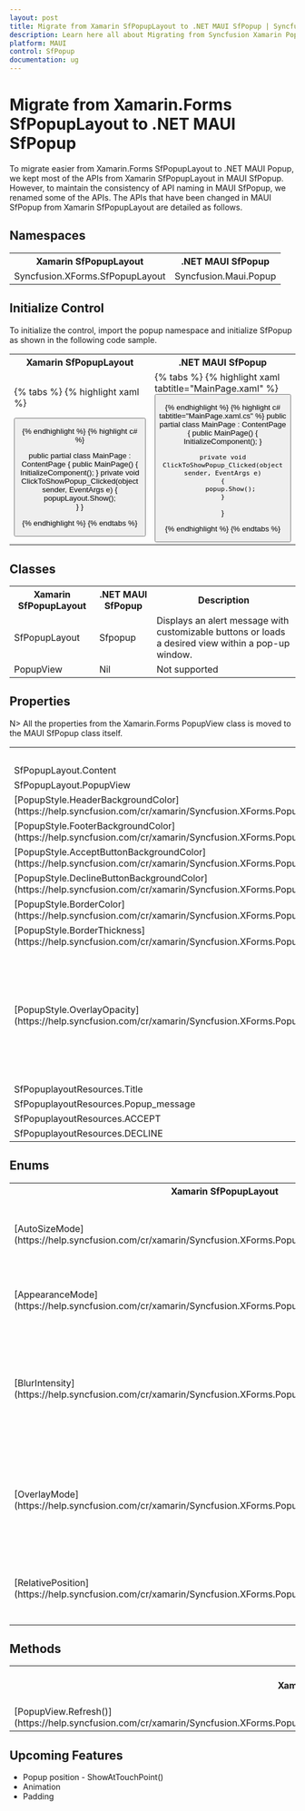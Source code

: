 ```yaml
---
layout: post
title: Migrate from Xamarin SfPopupLayout to .NET MAUI SfPopup | Syncfusion 
description: Learn here all about Migrating from Syncfusion Xamarin Popup to Syncfusion .NET MAUI Popup control and more.
platform: MAUI
control: SfPopup
documentation: ug
---  
```


# Migrate from Xamarin.Forms SfPopupLayout to .NET MAUI SfPopup

To migrate easier from Xamarin.Forms SfPopupLayout to .NET MAUI Popup, we kept most of the APIs from Xamarin SfPopupLayout in MAUI SfPopup. However, to maintain the consistency of API naming in MAUI SfPopup, we renamed some of the APIs. The APIs that have been changed in MAUI SfPopup from Xamarin SfPopupLayout are detailed as follows.

## Namespaces 

<table>
<tr>
<th>Xamarin SfPopupLayout </th>
<th>.NET MAUI SfPopup</th></tr>
<tr>
<td>Syncfusion.XForms.SfPopupLayout</td>
<td>Syncfusion.Maui.Popup</td></tr>
</table>

## Initialize Control

To initialize the control, import the popup namespace and initialize SfPopup as shown in the following code sample.

<table>
<tr>
<th>Xamarin SfPopupLayout</th>
<th>.NET MAUI SfPopup</th></tr>
<tr>
<td>

{% tabs %}
{% highlight xaml %}

<ContentPage xmlns:sfPopup="clr-namespace:Syncfusion.XForms.PopupLayout;assembly=Syncfusion.SfPopupLayout.XForms">
<sfPopup:SfPopupLayout x:Name="popupLayout">
    <sfPopup:SfPopupLayout.Content>
        <Button x:Name="clickToShowPopup" Text="ClickToShowPopup" 
        VerticalOptions="Start" HorizontalOptions="FillAndExpand"
        Clicked="ClickToShowPopup_Clicked"/>
    </sfPopup:SfPopupLayout.Content>
</sfPopup:SfPopupLayout>
</ContentPage>

{% endhighlight %}
{% highlight c# %}

public partial class MainPage : ContentPage
{
    public MainPage()
    {
        InitializeComponent();
    }
    private void ClickToShowPopup_Clicked(object sender, EventArgs e)
    {
        popupLayout.Show();      
    }
}

{% endhighlight %}
{% endtabs %}
</td>
<td>
{% tabs %}
{% highlight xaml tabtitle="MainPage.xaml" %}

<ContentPage xmlns:syncfusion="clr-namespace:Syncfusion.Maui.Popup;assembly=Syncfusion.Maui.Popup">            
    <StackLayout>
            <Button x:Name="clickToShowPopup" Text="ClickToShowPopup" 
        VerticalOptions="Start" HorizontalOptions="FillAndExpand"
        Clicked="ClickToShowPopup_Clicked"/>
            <syncfusion:SfPopup x:Name="popup"/>
        </StackLayout>
</ContentPage>

{% endhighlight %}
{% highlight c# tabtitle="MainPage.xaml.cs" %}
public partial class MainPage : ContentPage
{
    public MainPage()
    {
        InitializeComponent();
    }

    private void ClickToShowPopup_Clicked(object sender, EventArgs e)
    {
        popup.Show();
    }
}

{% endhighlight %}
{% endtabs %}
</td></tr>
</table>

## Classes

<table> 
<tr>
<th>Xamarin SfPopupLayout</th>
<th>.NET MAUI SfPopup</th>
<th>Description</th></tr>
<tr>
<td>SfPopupLayout</td>
<td>Sfpopup</td>
<td>Displays an alert message with customizable buttons or loads a desired view within a pop-up window.</td></tr>
<tr>
<td>PopupView</td>
<td>Nil</td>
<td>Not supported</td></tr>
</table>

## Properties

N> All the properties from the Xamarin.Forms PopupView class is moved to the MAUI SfPopup class itself.

<table>
<tr>
<th>Xamarin SfPopupLayout</th>
<th>.NET MAUI SfPopup</th>
<th>Description</th></tr>
<tr>
<td>SfPopupLayout.Content</td>
<td>Nil</td>
<td>Not supported</td></tr>
<tr>
<td>SfPopupLayout.PopupView</td>
<td>Nil</td>
<td>Not supported</td></tr>
<tr>
<td>[PopupStyle.HeaderBackgroundColor](https://help.syncfusion.com/cr/xamarin/Syncfusion.XForms.PopupLayout.PopupStyle.html#Syncfusion_XForms_PopupLayout_PopupStyle_HeaderBackgroundColor)</td>
<td>[PopupStyle.HeaderBackground](https://help.syncfusion.com/cr/maui/Syncfusion.Maui.Popup.PopupStyle.html#Syncfusion_Maui_Popup_PopupStyle_HeaderBackground)</td>
<td>Gets or sets the background color to be applied for the header.</td></tr>
<tr>
<td>[PopupStyle.FooterBackgroundColor](https://help.syncfusion.com/cr/xamarin/Syncfusion.XForms.PopupLayout.PopupStyle.html#Syncfusion_XForms_PopupLayout_PopupStyle_FooterBackgroundColor)</td>
<td>[PopupStyle.FooterBackground](https://help.syncfusion.com/cr/maui/Syncfusion.Maui.Popup.PopupStyle.html#Syncfusion_Maui_Popup_PopupStyle_FooterBackground)</td>
<td>Gets or sets the background color of the footer.</td></tr>
<tr>
<td>[PopupStyle.AcceptButtonBackgroundColor](https://help.syncfusion.com/cr/xamarin/Syncfusion.XForms.PopupLayout.PopupStyle.html#Syncfusion_XForms_PopupLayout_PopupStyle_AcceptButtonBackgroundColor)</td>
<td>[PopupStyle.AcceptButtonBackground](https://help.syncfusion.com/cr/maui/Syncfusion.Maui.Popup.PopupStyle.html#Syncfusion_Maui_Popup_PopupStyle_AcceptButtonBackground)</td>
<td>Gets or sets the background color of accept button in the footer.</td></tr>
<tr>
<td>[PopupStyle.DeclineButtonBackgroundColor](https://help.syncfusion.com/cr/xamarin/Syncfusion.XForms.PopupLayout.PopupStyle.html#Syncfusion_XForms_PopupLayout_PopupStyle_DeclineButtonBackgroundColor)</td>
<td>[PopupStyle.DeclineButtonBackground](https://help.syncfusion.com/cr/maui/Syncfusion.Maui.Popup.PopupStyle.html#Syncfusion_Maui_Popup_PopupStyle_DeclineButtonBackground)</td>
<td>Gets or sets the background color of decline button in the footer.</td></tr>
<tr>
<td>[PopupStyle.BorderColor](https://help.syncfusion.com/cr/xamarin/Syncfusion.XForms.PopupLayout.PopupStyle.html#Syncfusion_XForms_PopupLayout_PopupStyle_BorderColor)</td>
<td>[PopupStyle.Stroke](https://help.syncfusion.com/cr/maui/Syncfusion.Maui.Popup.PopupStyle.html#Syncfusion_Maui_Popup_PopupStyle_Stroke)</td>
<td>Gets or sets the border color for the PopupView</td></tr>
<tr>
<td>[PopupStyle.BorderThickness](https://help.syncfusion.com/cr/xamarin/Syncfusion.XForms.PopupLayout.PopupStyle.html#Syncfusion_XForms_PopupLayout_PopupStyle_BorderThickness)</td>
<td>[PopupStyle.StrokeThickness](https://help.syncfusion.com/cr/maui/Syncfusion.Maui.Popup.PopupStyle.html#Syncfusion_Maui_Popup_PopupStyle_StrokeThickness)</td>
<td>Gets or sets the border thickness for the PopupView</td></tr>
<tr>
<td>[PopupStyle.OverlayOpacity](https://help.syncfusion.com/cr/xamarin/Syncfusion.XForms.PopupLayout.PopupStyle.html#Syncfusion_XForms_PopupLayout_PopupStyle_OverlayOpacity)</td>
<td>[PopupStyle.OverlayColor](https://help.syncfusion.com/cr/maui/Syncfusion.Maui.Popup.PopupStyle.html#Syncfusion_Maui_Popup_PopupStyle_OverlayColor)</td>
<td>You can achieve by setting value using rgba value like below,

{% tabs %}
{% highlight xaml tabtitle="MainPage.xaml" %}
<syncfusion:SfPopup.PopupStyle>
    <syncfusion:PopupStyle OverlayColor="#80000000"/>
</syncfusion:SfPopup.PopupStyle>

{% endhighlight %}
{% endtabs %}

</td></tr>
<tr>
<td>SfPopuplayoutResources.Title</td>
<td>SfPopupResource.Title</td>
<td>Gets the TitleLabelText.</td></tr>
<tr>
<td>SfPopuplayoutResources.Popup_message</td>
<td>SfPopupResource.Message</td>
<td>Gets the MessageView text.</td></tr>
<tr>
<td>SfPopuplayoutResources.ACCEPT</td>
<td>SfPopupResource.AcceptButtonText</td>
<td>Gets the Accept button text.</td></tr>
<tr>
<td>SfPopuplayoutResources.DECLINE</td>
<td>SfPopupResource.DeclineButtonText</td>
<td>Gets the Decline button text.</td></tr>
</table>

## Enums 

<table>
<tr>
<th>Xamarin SfPopupLayout</th>
<th>.NET MAUI SfPopup</th>
<th>Description</th></tr>
<tr>
<td>[AutoSizeMode](https://help.syncfusion.com/cr/xamarin/Syncfusion.XForms.PopupLayout.AutoSizeMode.html)</td>
<td>[PopupAutoSizeMode](https://help.syncfusion.com/cr/maui/Syncfusion.Maui.Popup.PopupAutoSizeMode.html)</td>
<td>Defines constant that specify how the PopupView is Sized.</td></tr>
<tr>
<td>[AppearanceMode](https://help.syncfusion.com/cr/xamarin/Syncfusion.XForms.PopupLayout.AppearanceMode.html)</td>
<td>[PopupButtonAppearanceMode](https://help.syncfusion.com/cr/maui/Syncfusion.Maui.Popup.PopupButtonAppearanceMode.html)</td>
<td>Built-in layout styles of the PopupView.</td></tr>
<tr>
<td>[BlurIntensity](https://help.syncfusion.com/cr/xamarin/Syncfusion.XForms.PopupLayout.BlurIntensity.html)</td>
<td>{PopupBlurIntensity](https://help.syncfusion.com/cr/maui/Syncfusion.Maui.Popup.PopupBlurIntensity.html)</td>
<td>Defines constants that specifies the intensity of the blur effect applied to the overlay.</td></tr>
<tr>
<td>[OverlayMode](https://help.syncfusion.com/cr/xamarin/Syncfusion.XForms.PopupLayout.OverlayMode.html)</td>
<td>[PopupOverlayMode](https://help.syncfusion.com/cr/maui/Syncfusion.Maui.Popup.PopupOverlayMode.html)</td>
<td>Defines constants that specifies whether the overlay should be transparent or blurred.</td></tr>
<tr>
<td>[RelativePosition](https://help.syncfusion.com/cr/xamarin/Syncfusion.XForms.PopupLayout.RelativePosition.html)</td>
<td>[PopupRelativePosition](https://help.syncfusion.com/cr/maui/Syncfusion.Maui.Popup.PopupRelativePosition.html)</td>
<td>Positions the popup view relative to the given view.</td></tr>
</table>

## Methods

<table>
<tr>
<th>Xamarin SfPopupLayout</th>
<th>.NET MAUI SfPopup</th>
<th>Description</th></tr>
<tr>
<td>[PopupView.Refresh()](https://help.syncfusion.com/cr/xamarin/Syncfusion.XForms.PopupLayout.PopupView.html#Syncfusion_XForms_PopupLayout_PopupView_Refresh)</td>
<td>Nil</td>
<td>Not supported</td></tr>
</table>

## Upcoming Features

* Popup position - ShowAtTouchPoint()
* Animation 
* Padding